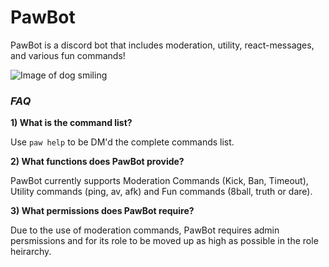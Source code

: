 # PawBot
PawBot is a discord bot that includes moderation, utility, react-messages, and various fun commands! 

![Image of dog smiling](https://i.imgur.com/Wfm9pl8.png)
 
 ### ***FAQ***
 
 **1) What is the command list?**
 
   Use `paw help` to be DM'd the complete commands list.
    
 **2) What functions does PawBot provide?**
 
   PawBot currently supports Moderation Commands (Kick, Ban, Timeout), Utility commands (ping, av, afk) and Fun commands (8ball, truth or dare).

 **3) What permissions does PawBot require?**
 
   Due to the use of moderation commands, PawBot requires admin persmissions and for its role to be moved up as high as possible in the role heirarchy.
   
